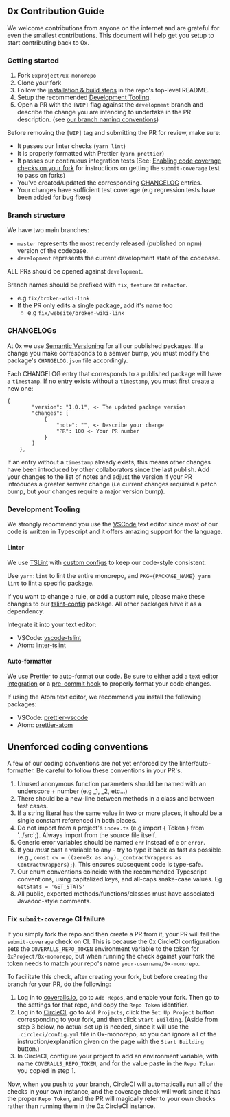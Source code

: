 ## 0x Contribution Guide

We welcome contributions from anyone on the internet and are grateful for even the smallest contributions. This document will help get you setup to start contributing back to 0x.

### Getting started

1.  Fork `0xproject/0x-monorepo`
2.  Clone your fork
3.  Follow the [installation & build steps](https://github.com/0xProject/0x-monorepo#install-dependencies) in the repo's top-level README.
4.  Setup the recommended [Development Tooling](#development-tooling).
5.  Open a PR with the `[WIP]` flag against the `development` branch and describe the change you are intending to undertake in the PR description. (see [our branch naming conventions](#branch-structure))

Before removing the `[WIP]` tag and submitting the PR for review, make sure:

*   It passes our linter checks (`yarn lint`)
*   It is properly formatted with Prettier (`yarn prettier`)
*   It passes our continuous integration tests (See: [Enabling code coverage checks on your fork](#enabling-code-coverage-checks-on-your-fork) for instructions on getting the `submit-coverage` test to pass on forks)
*   You've created/updated the corresponding [CHANGELOG](#CHANGELOGs) entries.
*   Your changes have sufficient test coverage (e.g regression tests have been added for bug fixes)

### Branch structure

We have two main branches:

*   `master` represents the most recently released (published on npm) version of the codebase.
*   `development` represents the current development state of the codebase.

ALL PRs should be opened against `development`.

Branch names should be prefixed with `fix`, `feature` or `refactor`.

*   e.g `fix/broken-wiki-link`
*   If the PR only edits a single package, add it's name too
    *   e.g `fix/website/broken-wiki-link`

### CHANGELOGs

At 0x we use [Semantic Versioning](http://semver.org/) for all our published packages. If a change you make corresponds to a semver bump, you must modify the package's `CHANGELOG.json` file accordingly.

Each CHANGELOG entry that corresponds to a published package will have a `timestamp`. If no entry exists without a `timestamp`, you must first create a new one:

```
{
        "version": "1.0.1", <- The updated package version
        "changes": [
            {
                "note": "", <- Describe your change
                "PR": 100 <- Your PR number
            }
        ]
    },
```

If an entry without a `timestamp` already exists, this means other changes have been introduced by other collaborators since the last publish. Add your changes to the list of notes and adjust the version if your PR introduces a greater semver change (i.e current changes required a patch bump, but your changes require a major version bump).

### Development Tooling

We strongly recommend you use the [VSCode](https://code.visualstudio.com/) text editor since most of our code is written in Typescript and it offers amazing support for the language.

#### Linter

We use [TSLint](https://palantir.github.io/tslint/) with [custom configs](https://github.com/0xProject/0x-monorepo/tree/development/packages/tslint-config) to keep our code-style consistent.

Use `yarn:lint` to lint the entire monorepo, and `PKG={PACKAGE_NAME} yarn lint` to lint a specific package.

If you want to change a rule, or add a custom rule, please make these changes to our [tslint-config](https://github.com/0xProject/0x-monorepo/tree/development/packages/tslint-config) package. All other packages have it as a dependency.

Integrate it into your text editor:

*   VSCode: [vscode-tslint](https://marketplace.visualstudio.com/items?itemName=eg2.tslint)
*   Atom: [linter-tslint](https://atom.io/packages/linter-tslint)

#### Auto-formatter

We use [Prettier](https://prettier.io/) to auto-format our code. Be sure to either add a [text editor integration](https://prettier.io/docs/en/editors.html) or a [pre-commit hook](https://prettier.io/docs/en/precommit.html) to properly format your code changes.

If using the Atom text editor, we recommend you install the following packages:

*   VSCode: [prettier-vscode](https://marketplace.visualstudio.com/items?itemName=esbenp.prettier-vscode)
*   Atom: [prettier-atom](https://atom.io/packages/prettier-atom)

## Unenforced coding conventions

A few of our coding conventions are not yet enforced by the linter/auto-formatter. Be careful to follow these conventions in your PR's.

1.  Unused anonymous function parameters should be named with an underscore + number (e.g \_1, \_2, etc...)
1.  There should be a new-line between methods in a class and between test cases.
1.  If a string literal has the same value in two or more places, it should be a single constant referenced in both places.
1.  Do not import from a project's `index.ts` (e.g import { Token } from '../src';). Always import from the source file itself.
1.  Generic error variables should be named `err` instead of `e` or `error`.
1.  If you _must_ cast a variable to any - try to type it back as fast as possible. (e.g., `const cw = ((zeroEx as any)._contractWrappers as ContractWrappers);`). This ensures subsequent code is type-safe.
1.  Our enum conventions coincide with the recommended Typescript conventions, using capitalized keys, and all-caps snake-case values. Eg `GetStats = 'GET_STATS'`
1.  All public, exported methods/functions/classes must have associated Javadoc-style comments.

### Fix `submit-coverage` CI failure

If you simply fork the repo and then create a PR from it, your PR will fail the `submit-coverage` check on CI. This is because the 0x CircleCI configuration sets the `COVERALLS_REPO_TOKEN` environment variable to the token for `0xProject/0x-monorepo`, but when running the check against your fork the token needs to match your repo's name `your-username/0x-monorepo`.

To facilitate this check, after creating your fork, but before creating the branch for your PR, do the following:

1.  Log in to [coveralls.io](https://coveralls.io/), go to `Add Repos`, and enable your fork. Then go to the settings for that repo, and copy the `Repo Token` identifier.
2.  Log in to [CircleCI](https://circleci.com/login), go to `Add Projects`, click the `Set Up Project` button corresponding to your fork, and then click `Start Building`. (Aside from step 3 below, no actual set up is needed, since it will use the `.circleci/config.yml` file in 0x-monorepo, so you can ignore all of the instruction/explanation given on the page with the `Start Building` button.)
3.  In CircleCI, configure your project to add an environment variable, with name `COVERALLS_REPO_TOKEN`, and for the value paste in the `Repo Token` you copied in step 1.

Now, when you push to your branch, CircleCI will automatically run all of the checks in your own instance, and the coverage check will work since it has the proper `Repo Token`, and the PR will magically refer to your own checks rather than running them in the 0x CircleCI instance.

